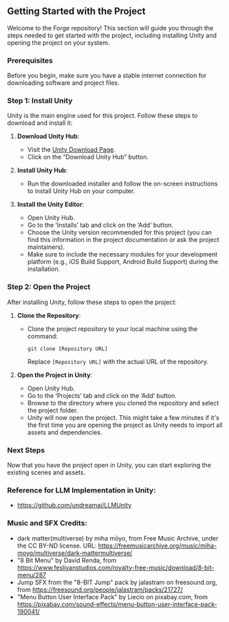 ## Getting Started with the Project

Welcome to the Forge repository! This section will guide you through the steps needed to get started with the project, including installing Unity and opening the project on your system.

### Prerequisites

Before you begin, make sure you have a stable internet connection for downloading software and project files.

### Step 1: Install Unity

Unity is the main engine used for this project. Follow these steps to download and install it:

1. **Download Unity Hub**:
   - Visit the [Unity Download Page](https://unity.com/download).
   - Click on the “Download Unity Hub” button.

2. **Install Unity Hub**:
   - Run the downloaded installer and follow the on-screen instructions to install Unity Hub on your computer.

3. **Install the Unity Editor**:
   - Open Unity Hub.
   - Go to the ‘Installs’ tab and click on the ‘Add’ button.
   - Choose the Unity version recommended for this project (you can find this information in the project documentation or ask the project maintainers).
   - Make sure to include the necessary modules for your development platform (e.g., iOS Build Support, Android Build Support) during the installation.

### Step 2: Open the Project

After installing Unity, follow these steps to open the project:

1. **Clone the Repository**:
   - Clone the project repository to your local machine using the command:
     ```
     git clone [Repository URL]
     ```
     Replace `[Repository URL]` with the actual URL of the repository.

2. **Open the Project in Unity**:
   - Open Unity Hub.
   - Go to the ‘Projects’ tab and click on the ‘Add’ button.
   - Browse to the directory where you cloned the repository and select the project folder.
   - Unity will now open the project. This might take a few minutes if it's the first time you are opening the project as Unity needs to import all assets and dependencies.

### Next Steps

Now that you have the project open in Unity, you can start exploring the existing scenes and assets.

### Reference for LLM Implementation in Unity:
- https://github.com/undreamai/LLMUnity

### Music and SFX Credits:
- dark matter(multiverse) by miha mōyo, from Free Music Archive, under the CC BY-ND license. URL: https://freemusicarchive.org/music/miha-moyo/multiverse/dark-mattermultiverse/
- "8 Bit Menu" by David Renda, from https://www.fesliyanstudios.com/royalty-free-music/download/8-bit-menu/287
- Jump SFX from the "8-BIT Jump" pack by jalastram on freesound.org, from https://freesound.org/people/jalastram/packs/21727/
- "Menu Button User Interface Pack" by Liecio on pixabay.com, from https://pixabay.com/sound-effects/menu-button-user-interface-pack-190041/